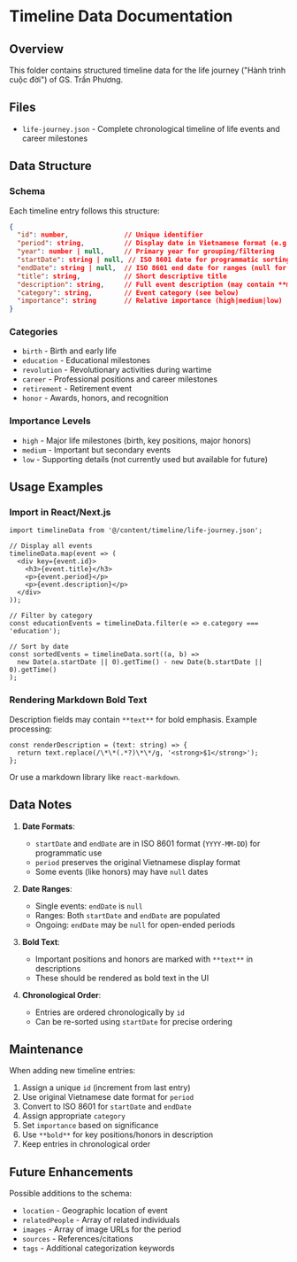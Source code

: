 # Timeline Data Documentation

## Overview

This folder contains structured timeline data for the life journey ("Hành trình cuộc đời") of GS. Trần Phương.

## Files

- `life-journey.json` - Complete chronological timeline of life events and career milestones

## Data Structure

### Schema

Each timeline entry follows this structure:

```json
{
  "id": number,              // Unique identifier
  "period": string,          // Display date in Vietnamese format (e.g., "1/11/1927", "1975 - 2021")
  "year": number | null,     // Primary year for grouping/filtering
  "startDate": string | null, // ISO 8601 date for programmatic sorting (e.g., "1927-11-01")
  "endDate": string | null,  // ISO 8601 end date for ranges (null for single events)
  "title": string,           // Short descriptive title
  "description": string,     // Full event description (may contain **markdown** for bold text)
  "category": string,        // Event category (see below)
  "importance": string       // Relative importance (high|medium|low)
}
```

### Categories

- `birth` - Birth and early life
- `education` - Educational milestones
- `revolution` - Revolutionary activities during wartime
- `career` - Professional positions and career milestones
- `retirement` - Retirement event
- `honor` - Awards, honors, and recognition

### Importance Levels

- `high` - Major life milestones (birth, key positions, major honors)
- `medium` - Important but secondary events
- `low` - Supporting details (not currently used but available for future)

## Usage Examples

### Import in React/Next.js

```tsx
import timelineData from '@/content/timeline/life-journey.json';

// Display all events
timelineData.map(event => (
  <div key={event.id}>
    <h3>{event.title}</h3>
    <p>{event.period}</p>
    <p>{event.description}</p>
  </div>
));

// Filter by category
const educationEvents = timelineData.filter(e => e.category === 'education');

// Sort by date
const sortedEvents = timelineData.sort((a, b) =>
  new Date(a.startDate || 0).getTime() - new Date(b.startDate || 0).getTime()
);
```

### Rendering Markdown Bold Text

Description fields may contain `**text**` for bold emphasis. Example processing:

```tsx
const renderDescription = (text: string) => {
  return text.replace(/\*\*(.*?)\*\*/g, '<strong>$1</strong>');
};
```

Or use a markdown library like `react-markdown`.

## Data Notes

1. **Date Formats**:
   - `startDate` and `endDate` are in ISO 8601 format (`YYYY-MM-DD`) for programmatic use
   - `period` preserves the original Vietnamese display format
   - Some events (like honors) may have `null` dates

2. **Date Ranges**:
   - Single events: `endDate` is `null`
   - Ranges: Both `startDate` and `endDate` are populated
   - Ongoing: `endDate` may be `null` for open-ended periods

3. **Bold Text**:
   - Important positions and honors are marked with `**text**` in descriptions
   - These should be rendered as bold text in the UI

4. **Chronological Order**:
   - Entries are ordered chronologically by `id`
   - Can be re-sorted using `startDate` for precise ordering

## Maintenance

When adding new timeline entries:

1. Assign a unique `id` (increment from last entry)
2. Use original Vietnamese date format for `period`
3. Convert to ISO 8601 for `startDate` and `endDate`
4. Assign appropriate `category`
5. Set `importance` based on significance
6. Use `**bold**` for key positions/honors in description
7. Keep entries in chronological order

## Future Enhancements

Possible additions to the schema:

- `location` - Geographic location of event
- `relatedPeople` - Array of related individuals
- `images` - Array of image URLs for the period
- `sources` - References/citations
- `tags` - Additional categorization keywords
